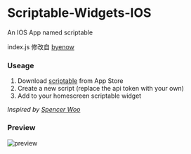 # Scriptable-Widgets-IOS
An IOS App named scriptable


index.js
修改自 [byenow](https://github.com/byenow/scriptable-widget)

### Useage

1. Download [scriptable](https://scriptable.app/) from App Store
2. Create a new script (replace the api token with your own)
3. Add to your homescreen scriptable widget

*Inspired by [Spencer Woo](https://gist.github.com/spencerwooo/7955aefc4ffa5bc8ae7c83d85d05e7a4)*

### Preview

![preview](https://ww1.sinaimg.cn/large/883f4200ly1gj2qdyl8v8j20v90odjup.jpg)
